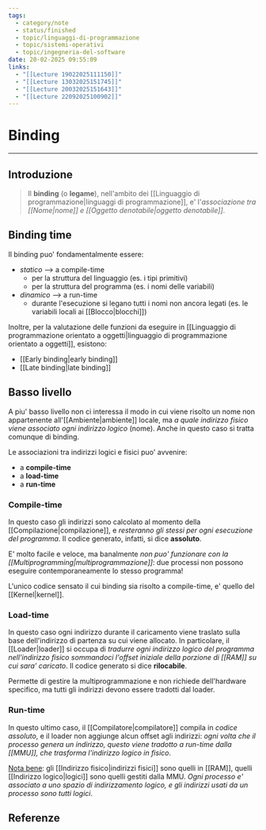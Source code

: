 ```yaml
---
tags:
  - category/note
  - status/finished
  - topic/linguaggi-di-programmazione
  - topic/sistemi-operativi
  - topic/ingegneria-del-software
date: 20-02-2025 09:55:09
links:
  - "[[Lecture 19022025111150]]"
  - "[[Lecture 13032025151745]]"
  - "[[Lecture 20032025151643]]"
  - "[[Lecture 22092025100902]]"
---
```

# Binding
---
## Introduzione
> Il **binding** (o **legame**), nell'ambito dei [[Linguaggio di programmazione|linguaggi di programmazione]], e' l'_associazione tra [[Nome|nome]] e [[Oggetto denotabile|oggetto denotabile]]_.

## Binding time
Il binding puo' fondamentalmente essere:
- _statico_ --> a compile-time
	- per la struttura del linguaggio (es. i tipi primitivi)
	- per la struttura del programma (es. i nomi delle variabili)
- _dinamico_ --> a run-time
	- durante l'esecuzione si legano tutti i nomi non ancora legati (es. le variabili locali ai [[Blocco|blocchi]])

Inoltre, per la valutazione delle funzioni da eseguire in [[Linguaggio di programmazione orientato a oggetti|linguaggio di programmazione orientato a oggetti]], esistono:
- [[Early binding|early binding]]
- [[Late binding|late binding]]

## Basso livello
A piu' basso livello non ci interessa il modo in cui viene risolto un nome non appartenente all'[[Ambiente|ambiente]] locale, ma _a quale indirizzo fisico viene associato ogni indirizzo logico_ (nome). Anche in questo caso si tratta comunque di binding.

Le associazioni tra indirizzi logici e fisici puo' avvenire:
- a **compile-time**
- a **load-time**
- a **run-time**

### Compile-time
In questo caso gli indirizzi sono calcolato al momento della [[Compilazione|compilazione]], e _resteranno gli stessi per ogni esecuzione del programma_. Il codice generato, infatti, si dice **assoluto**.

E' molto facile e veloce, ma banalmente _non puo' funzionare con la [[Multiprogramming|multiprogrammazione]]_: due processi non possono eseguire contemporaneamente lo stesso programma!

L'unico codice sensato il cui binding sia risolto a compile-time, e' quello del [[Kernel|kernel]].

### Load-time
In questo caso ogni indirizzo durante il caricamento viene traslato sulla base dell'indirizzo di partenza su cui viene allocato. In particolare, il [[Loader|loader]] si occupa di _tradurre ogni indirizzo logico del programma nell'indirizzo fisico sommandoci l'offset iniziale della porzione di [[RAM]] su cui sara' caricato_. Il codice generato si dice **rilocabile**.

Permette di gestire la multiprogrammazione e non richiede dell'hardware specifico, ma tutti gli indirizzi devono essere tradotti dal loader.

### Run-time
In questo ultimo caso, il [[Compilatore|compilatore]] compila in _codice assoluto_, e il loader non aggiunge alcun offset agli indirizzi: _ogni volta che il processo genera un indirizzo, questo viene tradotto a run-time dalla [[MMU]], che trasforma l'indirizzo logico in fisico_.

<u>Nota bene</u>: gli [[Indirizzo fisico|indirizzi fisici]] sono quelli in [[RAM]], quelli [[Indirizzo logico|logici]] sono quelli gestiti dalla MMU. _Ogni processo e' associato a uno spazio di indirizzamento logico, e gli indirizzi usati da un processo sono tutti logici_.

## Referenze